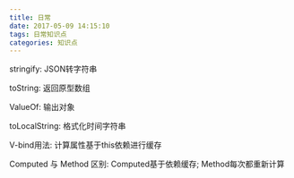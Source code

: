 ```yaml
---
title: 日常
date: 2017-05-09 14:15:10
tags: 日常知识点
categories: 知识点
---
```

stringify: JSON转字符串

toString: 返回原型数组

ValueOf: 输出对象

toLocalString: 格式化时间字符串

V-bind用法: 计算属性基于this依赖进行缓存

Computed 与 Method 区别: Computed基于依赖缓存; Method每次都重新计算